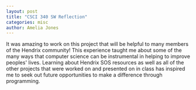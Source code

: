```yaml
---
layout: post
title: "CSCI 340 SW Reflection"
categories: misc
author: Amelia Jones
---
```




It was amazing to work on this project that will be helpful to many members of the Hendrix community! This experience taught me about some of the many ways that computer science can be instrumental in helping to improve peoples' lives. Learning about Hendrix SOS resources as well as all of the other projects that were worked on and presented on in class has inspired me to seek out future opportunities to make a difference through programming.





